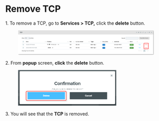# Remove TCP

1\.      To remove a TCP, go to **Services > TCP,** click the **delete** button.

<figure><img src="../../../.gitbook/assets/image (599).png" alt=""><figcaption></figcaption></figure>

2\.      From **popup** screen, **click** the **delete** button.

<div align="left">

<figure><img src="../../../.gitbook/assets/image (412).png" alt="" width="307"><figcaption></figcaption></figure>

</div>

3\.      You will see that the **TCP** is removed.
